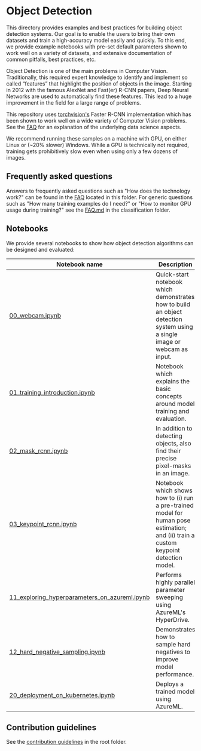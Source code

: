 # Object Detection

This directory provides examples and best practices for building object detection systems. Our goal is to enable the users to bring their own datasets and train a high-accuracy model easily and quickly. To this end, we provide example notebooks with pre-set default parameters shown to work well on a variety of datasets, and extensive documentation of common pitfalls, best practices, etc.

Object Detection is one of the main problems in Computer Vision. Traditionally, this required expert knowledge to identify and implement so called “features” that highlight the position of objects in the image. Starting in 2012 with the famous AlexNet and Fast(er) R-CNN papers, Deep Neural Networks are used to automatically find these features. This lead to a huge improvement in the field for a large range of problems.

This repository uses [torchvision's](https://pytorch.org/docs/stable/torchvision/index.html) Faster R-CNN implementation which has been shown to work well on a wide variety of Computer Vision problems. See the [FAQ](FAQ.md) for an explanation of the underlying data science aspects.

We recommend running these samples on a machine with GPU, on either Linux or (~20% slower) Windows. While a GPU is technically not required, training gets prohibitively slow even when using only a few dozens of images.



## Frequently asked questions

Answers to frequently asked questions such as "How does the technology work?" can be found in the [FAQ](FAQ.md) located in this folder. For generic questions such as "How many training examples do I need?" or "How to monitor GPU usage during training?" see the [FAQ.md](../classification/FAQ.md) in the classification folder.


## Notebooks

We provide several notebooks to show how object detection algorithms can be designed and evaluated:

| Notebook name | Description |
| --- | --- |
| [00_webcam.ipynb](./00_webcam.ipynb)| Quick-start notebook which demonstrates how to build an object detection system using a single image or webcam as input.
| [01_training_introduction.ipynb](./01_training_introduction.ipynb)| Notebook which explains the basic concepts around model training and evaluation.|
| [02_mask_rcnn.ipynb](./02_mask_rcnn.ipynb) | In addition to detecting objects, also find their precise pixel-masks in an image. |
| [03_keypoint_rcnn.ipynb](../detection/03_keypoint_rcnn.ipynb)| Notebook which shows how to (i) run a pre-trained model for human pose estimation; and (ii) train a custom keypoint detection model.|
| [11_exploring_hyperparameters_on_azureml.ipynb](./11_exploring_hyperparameters_on_azureml.ipynb)| Performs highly parallel parameter sweeping using AzureML's HyperDrive. |
| [12_hard_negative_sampling.ipynb](./12_hard_negative_sampling.ipynb) | Demonstrates how to sample hard negatives to improve model performance. |
| [20_deployment_on_kubernetes.ipynb](./20_deployment_on_kubernetes.ipynb) | Deploys a trained model using AzureML. |

## Contribution guidelines

See the [contribution guidelines](../../CONTRIBUTING.md) in the root folder.

